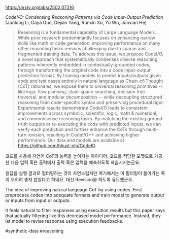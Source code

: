 https://arxiv.org/abs/2502.07316

*CodeI/O: Condensing Reasoning Patterns via Code Input-Output Prediction* (Junlong Li, Daya Guo, Dejian Yang, Runxin Xu, Yu Wu, Junxian He)

> Reasoning is a fundamental capability of Large Language Models. While prior research predominantly focuses on enhancing narrow skills like math or code generation, improving performance on many other reasoning tasks remains challenging due to sparse and fragmented training data. To address this issue, we propose CodeI/O, a novel approach that systematically condenses diverse reasoning patterns inherently embedded in contextually-grounded codes, through transforming the original code into a code input-output prediction format. By training models to predict inputs/outputs given code and test cases entirely in natural language as Chain-of-Thought (CoT) rationales, we expose them to universal reasoning primitives -- like logic flow planning, state-space searching, decision tree traversal, and modular decomposition -- while decoupling structured reasoning from code-specific syntax and preserving procedural rigor. Experimental results demonstrate CodeI/O leads to consistent improvements across symbolic, scientific, logic, math & numerical, and commonsense reasoning tasks. By matching the existing ground-truth outputs or re-executing the code with predicted inputs, we can verify each prediction and further enhance the CoTs through multi-turn revision, resulting in CodeI/O++ and achieving higher performance. Our data and models are available at https://github.com/hkust-nlp/CodeIO.

코드를 사용해 자연어 CoT의 능력을 높이자는 아이디어. 코드를 적당한 포맷으로 가공한 다음 입력 혹은 출력에서 출력 혹은 입력을 예측하도록 학습시키는군요.

응답을 실행 결과로 필터링하는 것이 자연스럽지만 여기에서는 이 필터링이 들어가는 쪽이 오히려 좋지 않았다고 하네요. 대신 Revision을 하도록 유도했군요.

<english>
The idea of improving natural language CoT by using codes. First preprocess codes into adequate formats and train model to generate output or inputs from input or outputs.

It feels natural to filter responses using execution results but this paper says that actually filtering like this decreased model performance. Instead, they let model to revise response using execution feedbacks.
</english>

#synthetic-data #reasoning 
